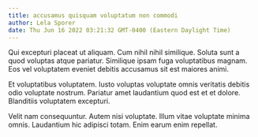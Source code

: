 ```yaml
---
title: accusamus quisquam voluptatum non commodi
author: Lela Sporer
date: Thu Jun 16 2022 03:21:32 GMT-0400 (Eastern Daylight Time)
---
```

Qui excepturi placeat ut aliquam. Cum nihil nihil similique. Soluta sunt a quod voluptas atque pariatur. Similique ipsam fuga voluptatibus magnam. Eos vel voluptatem eveniet debitis accusamus sit est maiores animi.

 Et voluptatibus voluptatem. Iusto voluptas voluptate omnis veritatis debitis odio voluptate nostrum. Pariatur amet laudantium quod est et et dolore. Blanditiis voluptatem excepturi.

 Velit nam consequuntur. Autem nisi voluptate. Illum vitae voluptate minima omnis. Laudantium hic adipisci totam. Enim earum enim repellat.